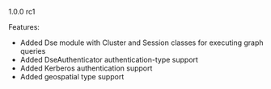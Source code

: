 1.0.0 rc1

Features:
* Added Dse module with Cluster and Session classes for executing graph queries
* Added DseAuthenticator authentication-type support
* Added Kerberos authentication support
* Added geospatial type support
